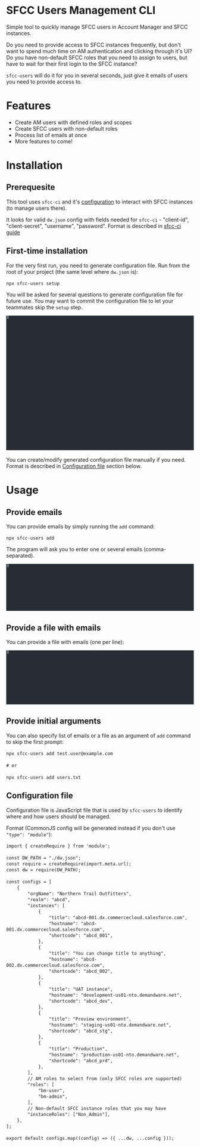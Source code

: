 # SFCC Users Management CLI 

Simple tool to quickly manage SFCC users in Account Manager and SFCC instances.

Do you need to provide access to SFCC instances frequently, but don't want to spend much time on AM authentication and clicking through it's UI? Do you have non-default SFCC roles that you need to assign to users, but have to wait for their first login to the SFCC instance?

`sfcc-users` will do it for you in several seconds, just give it emails of users you need to provide access to.

# Features

- Create AM users with defined roles and scopes
- Create SFCC users with non-default roles
- Process list of emails at once
- More features to come!

# Installation

## Prerequesite

This tool uses `sfcc-ci` and it's [configuration](https://github.com/SalesforceCommerceCloud/sfcc-ci#how-do-i-get-set-up) to interact with SFCC instances (to manage users there).

It looks for valid `dw.json` config with fields needed for `sfcc-ci` - "client-id", "client-secret", "username", "password". Format is described in [sfcc-ci guide](https://github.com/SalesforceCommerceCloud/sfcc-ci#configuration)

## First-time installation

For the very first run, you need to generate configuration file. Run from the root of your project (the same level where `dw.json` is):
```
npx sfcc-users setup
```

You will be asked for several questions to generate configuration file for future use. You may want to commit the configuration file to let your teammates skip the `setup` step.

<img src="demo/setup-demo.svg?raw=true"/>

You can create/modify generated configuration file manually if you need. Format is described in [Configuration file](#configuration-file) section below.

# Usage

## Provide emails

You can provide emails by simply running the `add` command:

```
npx sfcc-users add
```

The program will ask you to enter one or several emails (comma-separated).

<img src="demo/add-demo.svg?raw=true"/>

## Provide a file with emails

You can provide a file with emails (one per line):

<img src="demo/add-file-demo.svg?raw=true"/>

## Provide initial arguments

You can also specify list of emails or a file as an argument of `add` command to skip the first prompt:

```
npx sfcc-users add test.user@example.com

# or

npx sfcc-users add users.txt
```

## Configuration file

Configuration file is JavaScript file that is used by `sfcc-users` to identify where and how users should be managed.

Format (CommonJS config will be generated instead if you don't use `"type": "module"`):

```
import { createRequire } from 'module';

const DW_PATH = "./dw.json";
const require = createRequire(import.meta.url);
const dw = require(DW_PATH);

const configs = [
    {
        "orgName": "Northern Trail Outfitters",
        "realm": "abcd",
        "instances": [
            {
                "title": "abcd-001.dx.commercecloud.salesforce.com",
                "hostname": "abcd-001.dx.commercecloud.salesforce.com",
                "shortcode": "abcd_001",
            },
            {
                "title": "You can change title to anything",
                "hostname": "abcd-002.dx.commercecloud.salesforce.com",
                "shortcode": "abcd_002",
            },
            {
                "title": "UAT instance",
                "hostname": "development-us01-nto.demandware.net",
                "shortcode": "abcd_dev",
            },
            {
                "title": "Preview environment",
                "hostname": "staging-us01-nto.demandware.net",
                "shortcode": "abcd_stg",
            },
            {
                "title": "Production",
                "hostname": "production-us01-nto.demandware.net",
                "shortcode": "abcd_prd",
            },
        ],
        // AM roles to select from (only SFCC roles are supported)
        "roles": [
            "bm-user",
            "bm-admin",
        ],
        // Non-default SFCC instance roles that you may have
        "instanceRoles": ["Non_Admin"],
    },
];

export default configs.map((config) => ({ ...dw, ...config }));
```
